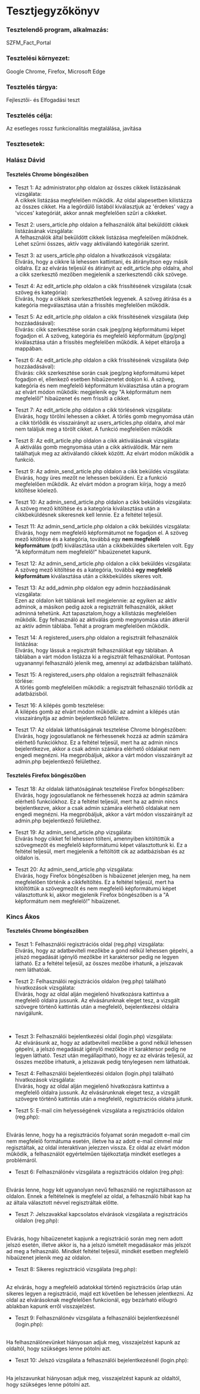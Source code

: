 # Tesztjegyzőkönyv

### Tesztelendő program, alkalmazás:

SZFM_Fact_Portal

### Tesztelési környezet:
Google Chrome, Firefox, Microsoft Edge

### Tesztelés tárgya:

Fejlesztői- és Elfogadási teszt

### Tesztelés célja:

Az esetleges rossz funkcionalitás megtalálása, javítása 

### Tesztesetek:

### Halász Dávid
#### Tesztelés Chrome böngészőben
- Teszt 1: Az administrator.php oldalon az összes cikkek listázásának vizsgálata:
</br>A cikkek listázása megfelelően működik. Az oldal alapesetben kilistázza az összes cikket.
Ha a legördülő listából kiválasztjuk az 'érdekes' vagy a 'vicces' kategóriát, akkor annak megfelelően szűri a cikkeket.</br>

- Teszt 2: users_article.php oldalon a felhasználók által beküldött cikkek listázásának vizsgálata:
</br>A felhasználók által beküldött cikkek listázása megfelelően működnek. Lehet szűrni összes, aktív vagy aktiválandó kategóriák szerint.</br>

- Teszt 3: az users_article.php oldalon a hivatkozások vizsgálata:
</br>Elvárás, hogy a cikkre lá lehessen kattintani, és átirányítson egy másik oldalra. 
Ez az elvárás teljesül és átirányít az edit_article.php oldalra, ahol a cikk szerkesztő mezőben megjelenik a szerkesztendő cikk szövege.</br>

- Teszt 4: Az edit_article.php oldalon a cikk frissítésének vizsgálata (csak szöveg és kategória):
</br>Elvárás, hogy a cikkek szerkeszthetőek legyenek. A szöveg átírása és a kategória megválasztása után a frissítés megfelelően működik.</br>

- Teszt 5: Az edit_article.php oldalon a cikk frissítésének vizsgálata (kép hozzáadásával):
</br>Elvárás: cikk szerkesztése során csak jpeg/png képformátumú képet fogadjon el.
A szöveg, kategória és megfelelő képformátum (jpg/png) kiválasztása után a frissítés 
megfelelően működik. A képet eltárolja a mappában.</br>

- Teszt 6: Az edit_article.php oldalon a cikk frissítésének vizsgálata (kép hozzáadásával):
</br>Elvárás: cikk szerkesztése során csak jpeg/png képformátumú képet fogadjon el, 
ellenkező esetben hibaüzenetet dobjon ki. 
A szöveg, kategória és nem megfelelő képformátum kiválasztása után a program 
az elvárt módon működik: megjelenik egy "A képformátum nem megfelelő!" hibaüzenet 
és nem frissíti a cikket.</br>

- Teszt 7: Az edit_article.php oldalon a cikk törlésének vizsgálata:
</br>Elvárás, hogy törölni lehessen a cikket. A törlés gomb megnyomása 
után a cikk törlődik és visszairányít az users_articles.php 
oldalra, ahol már nem találjuk meg a törölt cikket. A funkció megfelelően működik</br>

- Teszt 8: Az edit_article.php oldalon a cikk aktiválásának vizsgálata:
</br>A aktiválás gomb megnyomása után a cikk aktiválódik. Már nem találhatjuk meg az
 aktiválandó cikkek között. Az elvárt módon működik a funkció.</br>

 - Teszt 9: Az admin_send_article.php oldalon a cikk beküldés vizsgálata:
</br>Elvárás, hogy üres mezőt ne lehessen beküldeni. 
Ez a funkció megfelelően működik. Az elvárt módon a program kiírja, hogy a mező kitöltése köelező.</br>

 - Teszt 10: Az admin_send_article.php oldalon a cikk beküldés vizsgálata:
</br>A szöveg mező kitöltése és a kategória kiválasztása után a cikkbeküldésnek sikeresnek 
kell lennie. Ez a feltétel teljesül.</br>

 - Teszt 11: Az admin_send_article.php oldalon a cikk beküldés vizsgálata:
</br>Elvárás, hogy nem megfelelő képformátumot ne fogadjon el. 
A szöveg mező kitöltése és a kategória, továbbá egy <b>nem megfelelő képformátum</b> (pdf) 
kiválasztása után a cikkbeküldés sikertelen volt. Egy "A képformátum nem megfelelő!" 
hibaüzenetet kapunk.</br>

 - Teszt 12: Az admin_send_article.php oldalon a cikk beküldés vizsgálata:
</br>A szöveg mező kitöltése és a kategória, továbbá <b>egy megfelelő képformátum</b> 
kiválasztása után a cikkbeküldés sikeres volt.</br>

 - Teszt 13: Az add_admin.php oldalon egy admin hozzáadásának vizsgálata:
</br>Ezen az oldalon két táblának kell megjelennie: az egyiken az aktív adminok, a másikon 
pedig azok a regisztrált felhasználók, akiket adminná tehetünk. Azt tapasztalom,hogy a 
kilistázás megfelelően működik. Egy felhasználó az aktiválás gomb megnyomása után átkerül 
az aktív admin táblába. Tehát a program megfelelően működik.</br>

 - Teszt 14: A registered_users.php oldalon a regisztrált felhasználók listázása:
</br>Elvárás, hogy lássuk a regisztrált felhasználókat egy táblában. 
A táblában a várt módon listázza ki a regisztrált felhasználókat. Pontosan ugyanannyi 
felhasználó jelenik meg, amennyi az adatbázisban található.</br>

 - Teszt 15: A registered_users.php oldalon a regisztrált felhasználók törlése:
</br>A törlés gomb megfelelően működik: a regisztrált felhasználó törlődik az adatbázisból.</br>

- Teszt 16: A kilépés gomb tesztelése:
</br>A kilépés gomb az elvárt módon működik: az admint a kilépés után visszairányítja az 
admin bejelentkező felületre.</br>

- Teszt 17: Az oldalak láthatóságának tesztelése Chrome böngészőben:
</br>Elvárás, hogy jogosulatlanok ne férhessenek hozzá az admin számára elérhető funkciókhoz. 
Ez a feltétel teljesül, mert ha az admin nincs bejelentkezve, akkor a csak admin számára 
elérhető oldalakat nem engedi megnézni. 
Ha megpróbáljuk, akkor a várt módon visszairányít az admin.php bejelentkező felülethez.</br>

#### Tesztelés Firefox böngészőben
- Teszt 18: Az oldalak láthatóságának tesztelése Firefox böngészőben:
</br>Elvárás, hogy jogosulatlanok ne férhessenek hozzá az admin számára elérhető funkciókhoz. 
Ez a feltétel teljesül, mert ha az admin nincs bejelentkezve, akkor a csak admin számára 
elérhető oldalakat nem engedi megnézni. 
Ha megpróbáljuk, akkor a várt módon visszairányít az admin.php bejelentkező felülethez.</br>

- Teszt 19: Az admin_send_article.php vizsgálata:
</br>Elvárás hogy cikket fel lehessen tölteni, amennyiben kitöltöttük a szövegmezőt és megfelelő képformátumú képet választottunk ki. Ez a feltétel teljesül, mert megjelenik a feltöltött cik az adatbázisban és az oldalon is.</br>

- Teszt 20: Az admin_send_article.php vizsgálata:
</br>Elvárás, hogy Firefox böngészőben is hibaüzenet jelenjen meg, ha nem megfelelően történik a cikkfeltöltés. Ez a feltétel teljesül, mert ha kitöltöttük a szövegmezőt és nem megfelelő képformátumú képet választottunk ki, akkor megjelenik Firefox böngészőben is a "A képformátum nem megfelelő!" hibaüzenet.</br>

### Kincs Ákos
#### Tesztelés Chrome böngészőben

- Teszt 1: Felhasználói regisztrációs oldal (reg.php) vizsgálata:
</br>Elvárás, hogy az adatbeviteli mezőkbe a gond nélkül lehessen gépelni, a jelszó megadását igénylő mezőkbe írt karaktersor
pedig ne legyen látható. Ez a feltétel teljesül, az összes mezőbe írhatunk, a jelszavak nem láthatóak. </br>

- Teszt 2: Felhasználói regisztrációs oldalon (reg.php) található hivatkozások vizsgálata:
</br>Elvárás, hogy az oldal alján megjelenő hivatkozásra kattintva a megfelelő oldalra jussunk. 
Az elvásárunknak eleget tesz, a vizsgált szövegre történő kattintás után a megfelelő, bejelentkezési oldalra navigálunk.
</br>

- Teszt 3: Felhasználói bejelentkezési oldal (login.php) vizsgálata:
</br>Az elvárásunk az, hogy az adatbeviteli mezőkbe a gond nélkül lehessen gépelni, a jelszó megadását igénylő mezőkbe írt karaktersor
pedig ne legyen látható. Teszt után megállapítható, hogy ez az elvárás teljesül, az összes mezőbe írhatunk, 
a jelszavak pedig ténylegesen nem láthatóak. </br>

- Teszt 4: Felhasználói bejelentkezési oldalon (login.php) található hivatkozások vizsgálata:
</br> Elvárás, hogy az oldal alján megjelenő hivatkozásra kattintva a megfelelő oldalra jussunk. 
Az elvásárunknak eleget tesz, a vizsgált szövegre történő kattintás után a megfelelő, regisztrációs oldalra jutunk.</br>

- Teszt 5: E-mail cím helyességének vizsgálata a regisztrációs oldalon (reg.php):
</br>
Elvárás lenne, hogy ha a regisztrációs folyamat során megadott e-mail cím nem megfelelő formátuma esetén, illetve ha az adott
 e-mail címmel már regisztáltak, az oldal interaktívan jelezzen vissza. Ez oldal az elvárt módon működik, a felhasználót 
 egyértelműen tájékoztatja mindkét esetleges a problémáról.
</br>

- Teszt 6: Felhasználónév vizsgálata a regisztrációs oldalon (reg.php):
</br>
Elvárás lenne, hogy két ugyanolyan nevű felhasználó ne regisztálhasson az oldalon. Ennek a feltételnek is megfelel az oldal,
a felhasználó hibát kap ha az általa választott névvel regisztráltak előtte.
</br>

- Teszt 7: Jelszavakkal kapcsolatos elvárások vizsgálata a regisztrációs oldalon (reg.php):
</br>
Elvárás, hogy hibaüzenetet kapjunk a regisztráció során meg nem adott jelszó esetén, illetve akkor is, ha a jelszó ismételt
megadásakor más jelszót ad meg a felhasználó. Mindkét feltétel teljesül, mindkét esetben megfelelő hibaüzenet jelenik meg
az oldalon.
</br>

- Teszt 8: Sikeres regisztráció vizsgálata (reg.php):
</br>
Az elvárás, hogy a megfelelő adatokkal történő regisztrációs űrlap után sikeres legyen a regisztráció, majd ezt követően 
be lehessen jelentkezni. Az oldal az elvárásoknak megfelelően funkcionál, egy bezárható előugró ablakban kapunk erről
visszajelzést. 
</br>

- Teszt 9: Felhasználónév vizsgálata a felhasználói bejelentkezésnél (login.php):
</br>
Ha felhasználónevünket hiányosan adjuk meg, visszajelzést kapunk az oldaltól, hogy szükséges lenne pótolni azt.
</br>

- Teszt 10: Jelszó vizsgálata a felhasználói bejelentkezésnél (login.php):
</br>
Ha jelszavunkat hiányosan adjuk meg, visszajelzést kapunk az oldaltól, hogy szükséges lenne pótolni azt.
</br>

